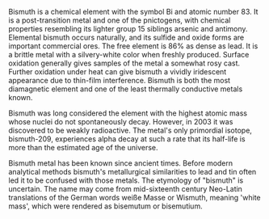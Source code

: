 ﻿Bismuth is a chemical element with the symbol Bi and atomic number 83. It is a post-transition metal and one of the pnictogens, with chemical properties resembling its lighter group 15 siblings arsenic and antimony. Elemental bismuth occurs naturally, and its sulfide and oxide forms are important commercial ores. The free element is 86% as dense as lead. It is a brittle metal with a silvery-white color when freshly produced. Surface oxidation generally gives samples of the metal a somewhat rosy cast. Further oxidation under heat can give bismuth a vividly iridescent appearance due to thin-film interference. Bismuth is both the most diamagnetic element and one of the least thermally conductive metals known.

Bismuth was long considered the element with the highest atomic mass whose nuclei do not spontaneously decay. However, in 2003 it was discovered to be weakly radioactive. The metal's only primordial isotope, bismuth-209, experiences alpha decay at such a rate that its half-life is more than the estimated age of the universe.

Bismuth metal has been known since ancient times. Before modern analytical methods bismuth's metallurgical similarities to lead and tin often led it to be confused with those metals. The etymology of "bismuth" is uncertain. The name may come from mid-sixteenth century Neo-Latin translations of the German words weiße Masse or Wismuth, meaning 'white mass', which were rendered as bisemutum or bisemutium.

